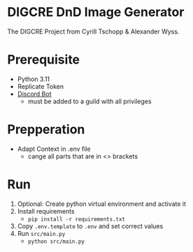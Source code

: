 # DIGCRE DnD Image Generator

The DIGCRE Project from Cyrill Tschopp & Alexander Wyss.

# Prerequisite

- Python 3.11
- Replicate Token
- [Discord Bot](https://discord.com/developers/applications)
  - must be added to a guild with all privileges

# Prepperation

- Adapt Context in .env file
  - cange all parts that are in <> brackets

# Run

1. Optional: Create python virtual environment and activate it
2. Install requirements
   - `pip install -r requirements.txt`
3. Copy `.env.template` to `.env` and set correct values
4. Run `src/main.py`
   - `python src/main.py` 